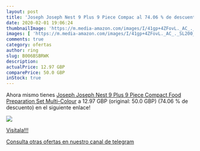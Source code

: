 ```yaml
---
layout: post
title: 'Joseph Joseph Nest 9 Plus 9 Piece Compac al 74.06 % de descuento'
date: 2020-02-01 19:06:24
thumbnailImage: 'https://m.media-amazon.com/images/I/41gp+4ZFovL._AC_._SL200_.jpg'
images: [ 'https://m.media-amazon.com/images/I/41gp+4ZFovL._AC_._SL200_.jpg' ]
comments: true
category: ofertas
author: ring
slug: B006BSBRWK
description:
actualPrice: 12.97 GBP
comparePrice: 50.0 GBP
inStock: true
---
```


Ahora mismo tienes [Joseph Joseph Nest 9 Plus 9 Piece Compact Food Preparation Set  Multi-Colour](https://www.amazon.com/dp/B006BSBRWK/?tag=redken08-20) a 12.97 GBP (original: 50.0 GBP) (74.06 %  de descuento) en el siguiente enlace!

[![](https://m.media-amazon.com/images/I/41gp+4ZFovL._AC_._SL200_.jpg)](https://www.amazon.com/dp/B006BSBRWK/?tag=redken08-20)

[Visítala!!!](https://www.amazon.com/dp/B006BSBRWK/?tag=redken08-20)

[Consulta otras ofertas en nuestro canal de telegram](https://t.me/s/ofertas25)
